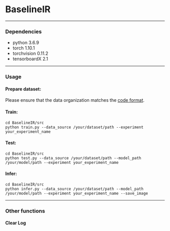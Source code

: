 # BaselineIR
---
### Dependencies
- python 3.6.9
- torch 1.10.1
- torchvision 0.11.2
- tensorboardX 2.1
---
### Usage
#### Prepare dataset:
Please ensure that the data organization matches the [code format](https://github.com/suiyizhao/BaselineIR/blob/master/src/datasets.py#:~:text=self.img_paths%20%3D%20sorted(glob.glob,%27/%27%20%20%2B%20mode%20%2B%20%27/sharp%27%20%2B%20%27/*/*.*%27)).
#### Train:
```
cd BaselineIR/src
python train.py --data_source /your/dataset/path --experiment your_experiment_name
```
#### Test:
```
cd BaselineIR/src
python test.py --data_source /your/dataset/path --model_path /your/model/path --experiment your_experiment_name
```
#### Infer:
```
cd BaselineIR/src
python infer.py --data_source /your/dataset/path --model_path /your/model/path --experiment your_experiment_name --save_image
```
---
### Other functions
#### Clear Log

